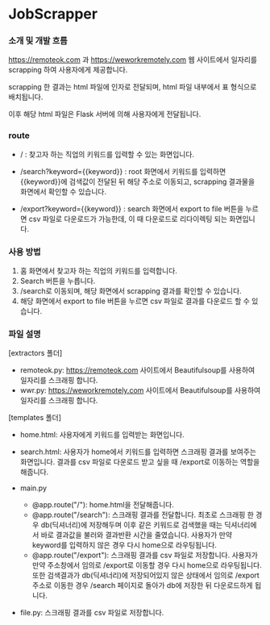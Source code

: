 # JobScrapper

### 소개 및 개발 흐름

https://remoteok.com 과 https://weworkremotely.com 웹 사이트에서 일자리를 scrapping 하여 사용자에게 제공합니다.

scrapping 한 결과는 html 파일에 인자로 전달되며, html 파일 내부에서 표 형식으로 배치됩니다.

이후 해당 html 파일은 Flask 서버에 의해 사용자에게 전달됩니다.

### route

* / : 찾고자 하는 직업의 키워드를 입력할 수 있는 화면입니다.

* /search?keyword={{keyword}} : root 화면에서 키워드를 입력하면 {{keyword}}에 검색값이 전달된 뒤 해당 주소로 이동되고, scrapping 결과물을 화면에서 확인할 수 있습니다.

* /export?keyword={{keyword}} : search 화면에서 export to file 버튼을 누르면 csv 파일로 다운로드가 가능한데, 이 때 다운로드로 리다이렉팅 되는 화면입니다.

### 사용 방법

1) 홈 화면에서 찾고자 하는 직업의 키워드를 입력합니다.
2) Search 버튼을 누릅니다.
3) /search로 이동되며, 해당 화면에서 scrapping 결과를 확인할 수 있습니다.
4) 해당 화면에서 export to file 버튼을 누르면 csv 파일로 결과를 다운로드 할 수 있습니다.

### 파일 설명

[extractors 폴더]
* remoteok.py: https://remoteok.com 사이트에서 Beautifulsoup를 사용하여 일자리를 스크래핑 합니다.
* wwr.py: https://weworkremotely.com 사이트에서 Beautifulsoup를 사용하여 일자리를 스크래핑 합니다.

[templates 폴더]
* home.html: 사용자에게 키워드를 입력받는 화면입니다.
* search.html: 사용자가 home에서 키워드를 입력하면 스크래핑 결과를 보여주는 화면입니다. 결과를 csv 파일로 다운로드 받고 싶을 때 /export로 이동하는 역할을 해줍니다.

* main.py
    * @app.route("/"): home.html을 전달해줍니다.
    * @app.route("/search"): 스크래핑 결과를 전달합니다. 최초로 스크래핑 한 경우 db(딕셔너리)에 저장해두며 이후 같은 키워드로 검색했을 때는 딕셔너리에서 바로 결과값을 불러와 결과반환 시간을 줄였습니다. 사용자가 만약 keyword를 입력하지 않은 경우 다시 home으로 라우팅됩니다.
    * @app.route("/export"): 스크래핑 결과를 csv 파일로 저장합니다. 사용자가 만약 주소창에서 임의로 /export로 이동할 경우 다시 home으로 라우팅됩니다. 또한 검색결과가 db(딕셔너리)에 저장되어있지 않은 상태에서 임의로 /export 주소로 이동한 경우 /search 페이지로 돌아가 db에 저장한 뒤 다운로드하게 됩니다.
* file.py: 스크래핑 결과를 csv 파일로 저장합니다.
